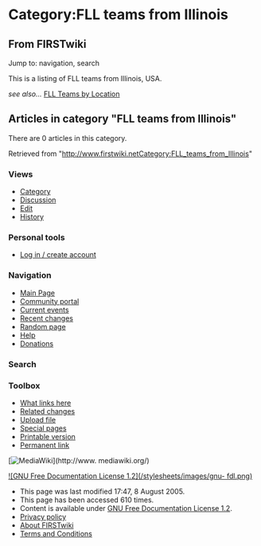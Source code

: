 # Category:FLL teams from Illinois

## From FIRSTwiki

Jump to: navigation, search

This is a listing of FLL teams from Illinois, USA.

_see also..._ [FLL Teams by Location](FLL_Teams_by_Location "FLL
Teams by Location")

## Articles in category "FLL teams from Illinois"

There are 0 articles in this category.

Retrieved from "<http://www.firstwiki.netCategory:FLL_teams_from_Illinois>"

### Views

- [Category](Category:FLL_teams_from_Illinois)
- [Discussion](/index.php?title=Category_talk:FLL_teams_from_Illinois&action=edit)
- [Edit](/index.php?title=Category:FLL_teams_from_Illinois&action=edit)
- [History](/index.php?title=Category:FLL_teams_from_Illinois&action=history)

### Personal tools

- [Log in / create account](/index.php?title=Special:Userlogin&returnto=Category:FLL_teams_from_Illinois)

[](Main_Page "Main Page")

### Navigation

- [Main Page](Main_Page)
- [Community portal](FIRSTwiki:Community_portal)
- [Current events](Current_events)
- [Recent changes](Special:Recentchanges)
- [Random page](Special:Random)
- [Help](Help:Contents)
- [Donations](FIRSTwiki:Site_support)

### Search

### Toolbox

- [What links here](Special:Whatlinkshere/Category:FLL_teams_from_Illinois)
- [Related changes](Special:Recentchangeslinked/Category:FLL_teams_from_Illinois)
- [Upload file](Special:Upload)
- [Special pages](Special:Specialpages)
- [Printable version](/index.php?title=Category:FLL_teams_from_Illinois&printable=yes)
- [Permanent link](/index.php?title=Category:FLL_teams_from_Illinois&oldid=40605)

[![MediaWiki](/skins/common/images/poweredby_mediawiki_88x31.png)](http://www.
mediawiki.org/)

[![GNU Free Documentation License 1.2](/stylesheets/images/gnu-
fdl.png)](http://www.gnu.org/copyleft/fdl.html)

- This page was last modified 17:47, 8 August 2005.
- This page has been accessed 610 times.
- Content is available under [GNU Free Documentation License 1.2](http://www.gnu.org/copyleft/fdl.html "http://www.gnu.org/copyleft/fdl.html").
- [Privacy policy](FIRSTwiki:Privacy_policy "FIRSTwiki:Privacy policy")
- [About FIRSTwiki](FIRSTwiki:About "FIRSTwiki:About")
- [Terms and Conditions](FIRSTwiki:Terms_and_conditions "FIRSTwiki:Terms and conditions")

